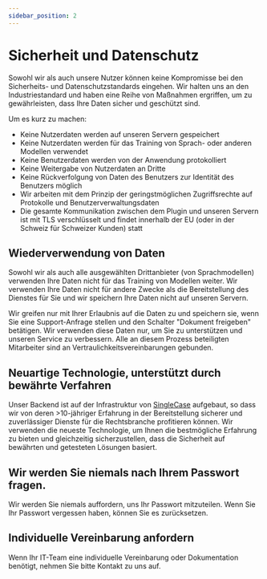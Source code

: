 ```yaml
---
sidebar_position: 2
---
```


# Sicherheit und Datenschutz

Sowohl wir als auch unsere Nutzer können keine Kompromisse bei den Sicherheits- und
Datenschutzstandards eingehen. Wir halten uns an den Industriestandard und haben eine
Reihe von Maßnahmen ergriffen, um zu gewährleisten, dass Ihre Daten sicher und geschützt sind.

Um es kurz zu machen:

- Keine Nutzerdaten werden auf unseren Servern gespeichert
- Keine Nutzerdaten werden für das Training von Sprach- oder anderen Modellen verwendet
- Keine Benutzerdaten werden von der Anwendung protokolliert
- Keine Weitergabe von Nutzerdaten an Dritte
- Keine Rückverfolgung von Daten des Benutzers zur Identität des Benutzers möglich
- Wir arbeiten mit dem Prinzip der geringstmöglichen Zugriffsrechte auf Protokolle und Benutzerverwaltungsdaten
- Die gesamte Kommunikation zwischen dem Plugin und unseren Servern ist mit TLS verschlüsselt und findet innerhalb der EU (oder in der Schweiz für Schweizer Kunden) statt

## Wiederverwendung von Daten

Sowohl wir als auch alle ausgewählten Drittanbieter (von Sprachmodellen) verwenden Ihre
Daten nicht für das Training von Modellen weiter. Wir verwenden Ihre Daten nicht für
andere Zwecke als die Bereitstellung des Dienstes für Sie und wir speichern Ihre Daten
nicht auf unseren Servern.

Wir greifen nur mit Ihrer Erlaubnis auf die Daten zu und speichern sie, wenn Sie eine
Support-Anfrage stellen und den Schalter "Dokument freigeben" betätigen. Wir verwenden
diese Daten nur, um Sie zu unterstützen und unseren Service zu verbessern. Alle an
diesem Prozess beteiligten Mitarbeiter sind an Vertraulichkeitsvereinbarungen gebunden.

## Neuartige Technologie, unterstützt durch bewährte Verfahren

Unser Backend ist auf der Infrastruktur von [SingleCase](<https://www.singlecase.com/>)
aufgebaut, so dass wir von deren >10-jähriger Erfahrung in der Bereitstellung sicherer
und zuverlässiger Dienste für die Rechtsbranche profitieren können. Wir verwenden die
neueste Technologie, um Ihnen die bestmögliche Erfahrung zu bieten und gleichzeitig
sicherzustellen, dass die Sicherheit auf bewährten und getesteten Lösungen basiert.

## Wir werden Sie niemals nach Ihrem Passwort fragen.

Wir werden Sie niemals auffordern, uns Ihr Passwort mitzuteilen.
Wenn Sie Ihr Passwort vergessen haben, können Sie es zurücksetzen.

## Individuelle Vereinbarung anfordern

Wenn Ihr IT-Team eine individuelle Vereinbarung oder Dokumentation benötigt, nehmen Sie bitte Kontakt zu uns auf.
